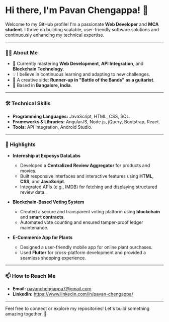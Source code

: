 
# Hi there, I'm Pavan Chengappa! 👋  

Welcome to my GitHub profile! I'm a passionate **Web Developer** and **MCA student**. I thrive on building scalable, user-friendly software solutions and continuously enhancing my technical expertise.  

---

### 👨‍💻 About Me  
- 🌱 Currently mastering **Web Development**, **API Integration**, and **Blockchain Technology**.  
- 💡 I believe in continuous learning and adapting to new challenges.  
- 🎸 A creative side: **Runner-up in "Battle of the Bands" as a guitarist**.  
- 📍 Based in **Bangalore, India**.  

---

### 🛠️ Technical Skills  
- **Programming Languages:** JavaScript, HTML, CSS, SQL.  
- **Frameworks & Libraries:** AngularJS, Node.js, jQuery, Bootstrap, React.  
- **Tools:** API Integration, Android Studio.  

---

### 🌟 Highlights  
- **Internship at Exposys DataLabs**  
   - Developed a **Centralized Review Aggregator** for products and movies.  
   - Built responsive interfaces and interactive features using **HTML**, **CSS**, and **JavaScript**.  
   - Integrated APIs (e.g., IMDB) for fetching and displaying structured review data.  

- **Blockchain-Based Voting System**  
   - Created a secure and transparent voting platform using **blockchain** and **smart contracts**.  
   - Automated vote counting and ensured tamper-proof ledger maintenance.  

- **E-Commerce App for Plants**  
   - Designed a user-friendly mobile app for online plant purchases.  
   - Used **Flutter** for cross-platform development and provided a seamless shopping experience.  

---

### 📫 How to Reach Me  
- **Email:** pavanchengappa7@gmail.com  
- **LinkedIn:** https://www.linkedin.com/in/pavan-chengappa/

---

Feel free to connect or explore my repositories! Let's build something amazing together. 🚀  

